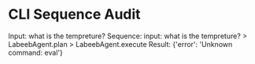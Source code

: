 # CLI Sequence Audit

Input: what is the tempreture?
Sequence: input: what is the tempreture? > LabeebAgent.plan > LabeebAgent.execute
Result: {'error': 'Unknown command: eval'}

